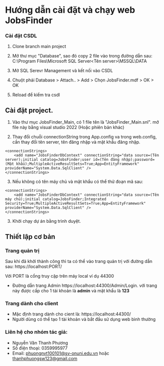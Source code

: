 # Hướng dẫn cài đặt và chạy web JobsFinder



<!-- installation -->
### Cài đặt CSDL

1. Clone branch main project

2. Mở thư mục "Database", sao đó copy 2 file vào trong đường dẫn sau: C:\Program Files\Microsoft SQL Server\<Tên server>\MSSQL\DATA
3. Mở SQL Serevr Management và kết nối vào CSDL
4. Chuột phải Database > Attach.. > Add > Chọn JobsFinder.mdf > OK > OK
5. Reload để kiểm tra csdl


## Cài đặt project.
1. Vào thư mục JobsFinder_Main, có 1 file tên là "JobsFinder_Main.snl". mở file này bằng visual studio 2022 (Hoặc phiên bản khác)

2. Thay đổi chuỗi connectionString trong App.config va trong web.config, cần thay đổi tên server, tên đăng nhập và mật khẩu đăng nhập.

```
<connectionStrings>
	<add name="JobsFinderDbContext" connectionString="data source=(Tên server);initial catalog=JobsFinder;user id=(Tên đăng nhập);password=(Mật khẩu);MultipleActiveResultSets=True;App=EntityFramework" providerName="System.Data.SqlClient" />
</connectionStrings>
```
3. Nếu không có tên máy chủ và mật khẩu có thể thử đoạn mã sau:
```
<connectionStrings>
    <add name="JobsFinderDbContext" connectionString="data source=(Tên máy chủ);initial catalog=JobsFinder;Integrated Security=True;MultipleActiveResultSets=True;App=EntityFramework" providerName="System.Data.SqlClient" />
</connectionStrings>
```
3. Khởi chạy dự án bằng trình duyệt.

## Thiết lập cơ bản
### Trang quản trị

Sau khi đã khởi thành công thì ta có thể vào trang quản trị với đường dẫn sau: https://localhost:PORT/

Với PORT là cổng truy cập trên máy local ví dụ 44300

* Đường dẫn trang Admin
https://localhost:44300/Admin/Login.  với trang này được cấp cho 1 tài khoản là **admin** và mật khẩu là **123**


### Trang dành cho client
* Mặc định trang dành cho cient là: https://localhost:44300/
* Người dùng có thể tạo 1 tài khoản và bắt đầu sử dụng web bình thường

### Liên hệ cho nhóm tác giả:
* Nguyễn Văn Thanh Phương
* Số điện thoại: 0359995977
* Email: phuongnvt100101@sv-onuni.edu.vn hoặc thanhphuongsw123@gmail.com
